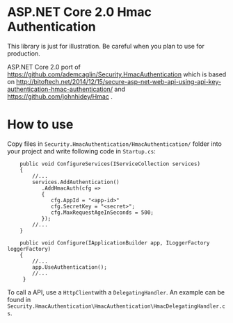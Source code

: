 # ASP.NET Core 2.0 Hmac Authentication 

This library is just for illustration. Be careful when you plan to use for production.

ASP.NET Core 2.0 port of https://github.com/ademcaglin/Security.HmacAuthentication which is based on http://bitoftech.net/2014/12/15/secure-asp-net-web-api-using-api-key-authentication-hmac-authentication/ and https://github.com/johnhidey/Hmac .

# How to use

Copy files in `Security.HmacAuthentication/HmacAuthentication/` folder into your project and write following code in `Startup.cs`:
		
        public void ConfigureServices(IServiceCollection services)
        {
            //...
            services.AddAuthentication()
               .AddHmacAuth(cfg =>
               {
                  cfg.AppId = "<app-id>"
                  cfg.SecretKey = "<secret>";
                  cfg.MaxRequestAgeInSeconds = 500;
               });
            //...
        }

        public void Configure(IApplicationBuilder app, ILoggerFactory loggerFactory)
        {
            //...
            app.UseAuthentication();
            //...
         }

To call a API, use a `HttpClient`with a `DelegatingHandler`. An example can be found in
`Security.HmacAuthentication\HmacAuthentication\HmacDelegatingHandler.cs`.
